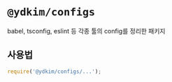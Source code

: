 # `@ydkim/configs`

babel, tsconfig, eslint 등 각종 툴의 config를 정리한 패키지

## 사용법

```javascript
require('@ydkim/configs/...');
```
